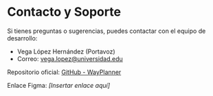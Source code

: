 # Contacto y Soporte

Si tienes preguntas o sugerencias, puedes contactar con el equipo de desarrollo:

- Vega López Hernández (Portavoz)
- Correo: vega.lopez@universidad.edu

Repositorio oficial: [GitHub - WayPlanner](https://github.com/usuario/wayplanner)

Enlace Figma: _[Insertar enlace aquí]_
